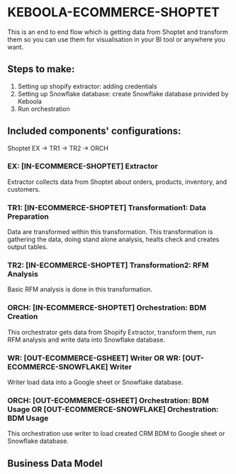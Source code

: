 # KEBOOLA-ECOMMERCE-SHOPTET

This is an end to end flow which is getting data from Shoptet and transform them so you can use them for visualisation in your BI tool or anywhere you want. 

## Steps to make:
1. Setting up shopify extractor: adding credentials
2. Setting up Snowflake database: create Snowflake database provided by Keboola
3. Run orchestration

## Included components' configurations:

Shoptet EX -> TR1 -> TR2 -> ORCH


### EX: [IN-ECOMMERCE-SHOPTET] Extractor

Extractor collects data from Shoptet about orders, products, inventory, and customers.

### TR1: [IN-ECOMMERCE-SHOPTET] Transformation1: Data Preparation

Data are transformed within this transformation. This transformation is gathering the data, doing stand alone analysis, healts check and creates output tables.

### TR2: [IN-ECOMMERCE-SHOPTET] Transformation2: RFM Analysis

Basic RFM analysis is done in this transformation.

### ORCH: [IN-ECOMMERCE-SHOPTET] Orchestration: BDM Creation

This orchestrator gets data from Shopify Extractor, transform them, run RFM analysis and write data into Snowflake database. 

### WR: [OUT-ECOMMERCE-GSHEET] Writer OR WR: [OUT-ECOMMERCE-SNOWFLAKE] Writer

Writer load data into a Google sheet or Snowflake database.

### ORCH: [OUT-ECOMMERCE-GSHEET] Orchestration: BDM Usage OR [OUT-ECOMMERCE-SNOWFLAKE] Orchestration: BDM Usage

This orchestration use writer to load created CRM BDM to Google sheet or Snowflake database.


## Business Data Model



